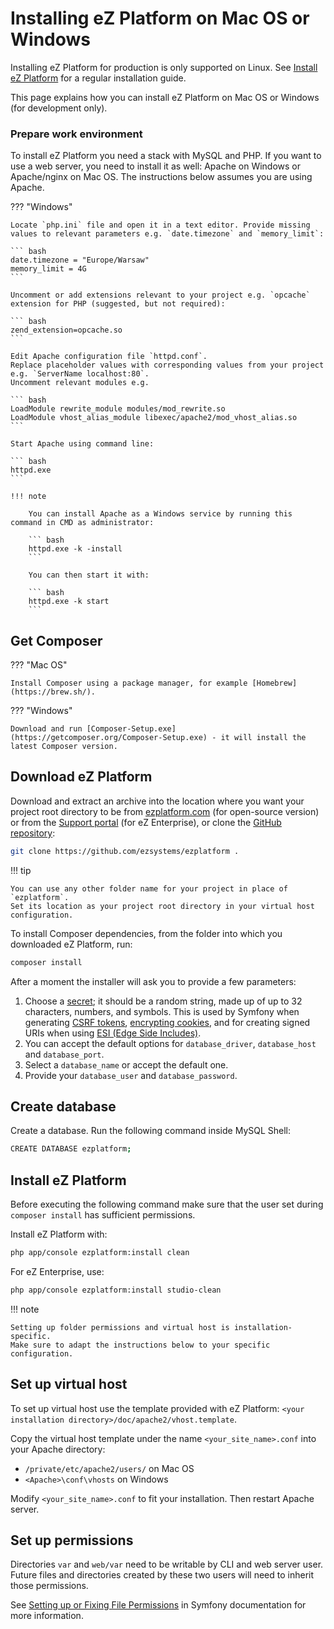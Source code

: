 # Installing eZ Platform on Mac OS or Windows

Installing eZ Platform for production is only supported on Linux.
See [Install eZ Platform](../getting_started/install_ez_platform.md) for a regular installation guide.

This page explains how you can install eZ Platform on Mac OS or Windows (for development only).

### Prepare work environment

To install eZ Platform you need a stack with MySQL and PHP.
If you want to use a web server, you need to install it as well: Apache on Windows or Apache/nginx on Mac OS.
The instructions below assumes you are using Apache.

??? "Windows"

    Locate `php.ini` file and open it in a text editor. Provide missing values to relevant parameters e.g. `date.timezone` and `memory_limit`:

    ``` bash
    date.timezone = "Europe/Warsaw"
    memory_limit = 4G
    ```

    Uncomment or add extensions relevant to your project e.g. `opcache` extension for PHP (suggested, but not required):

    ``` bash
    zend_extension=opcache.so
    ```

    Edit Apache configuration file `httpd.conf`.
    Replace placeholder values with corresponding values from your project e.g. `ServerName localhost:80`.
    Uncomment relevant modules e.g.

    ``` bash
    LoadModule rewrite_module modules/mod_rewrite.so
    LoadModule vhost_alias_module libexec/apache2/mod_vhost_alias.so
    ```

    Start Apache using command line:

    ``` bash
    httpd.exe
    ```

    !!! note

        You can install Apache as a Windows service by running this command in CMD as administrator:

        ``` bash
        httpd.exe -k -install
        ```

        You can then start it with:

        ``` bash
        httpd.exe -k start
        ```

## Get Composer

??? "Mac OS"

    Install Composer using a package manager, for example [Homebrew](https://brew.sh/).

??? "Windows"

    Download and run [Composer-Setup.exe](https://getcomposer.org/Composer-Setup.exe) - it will install the latest Composer version.

## Download eZ Platform

Download and extract an archive into the location where you want your project root directory to be from [ezplatform.com](https://ezplatform.com/#download-option) (for open-source version) or from the [Support portal](https://support.ez.no/Downloads) (for eZ Enterprise), or clone the [GitHub repository](https://github.com/ezsystems/ezplatform):

``` bash
git clone https://github.com/ezsystems/ezplatform .
```

!!! tip

    You can use any other folder name for your project in place of `ezplatform`.
    Set its location as your project root directory in your virtual host configuration.

To install Composer dependencies, from the folder into which you downloaded eZ Platform, run:

``` bash
composer install
```

After a moment the installer will ask you to provide a few parameters:

1. Choose a [secret](http://symfony.com/doc/current/reference/configuration/framework.html#secret); it should be a random string, made up of up to 32 characters, numbers, and symbols. This is used by Symfony when generating [CSRF tokens](https://symfony.com/doc/current/security/csrf.html), [encrypting cookies](http://symfony.com/doc/current/cookbook/security/remember_me.html), and for creating signed URIs when using [ESI (Edge Side Includes)](https://symfony.com/doc/current/http_cache/esi.html).
1. You can accept the default options for `database_driver`, `database_host` and `database_port`.
1. Select a `database_name` or accept the default one.
1. Provide your `database_user` and `database_password`.

## Create database

Create a database. Run the following command inside MySQL Shell:

``` bash
CREATE DATABASE ezplatform;
```

## Install eZ Platform

Before executing the following command make sure that the user set during `composer install` has sufficient permissions.

Install eZ Platform with:

``` bash
php app/console ezplatform:install clean
```

For eZ Enterprise, use:

``` bash
php app/console ezplatform:install studio-clean
```

!!! note

    Setting up folder permissions and virtual host is installation-specific.
    Make sure to adapt the instructions below to your specific configuration.

## Set up virtual host

To set up virtual host use the template provided with eZ Platform: `<your installation directory>/doc/apache2/vhost.template`.

Copy the virtual host template under the name `<your_site_name>.conf` into your Apache directory:

- `/private/etc/apache2/users/` on Mac OS
- `<Apache>\conf\vhosts` on Windows

Modify `<your_site_name>.conf` to fit your installation. Then restart Apache server.

## Set up permissions

Directories `var` and `web/var` need to be writable by CLI and web server user.
Future files and directories created by these two users will need to inherit those permissions.

See [Setting up or Fixing File Permissions](http://symfony.com/doc/3.4/setup/file_permissions.html) in Symfony documentation
for more information.
